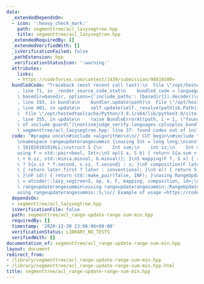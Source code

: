 ```yaml
---
data:
  _extendedDependsOn:
  - icon: ':heavy_check_mark:'
    path: segmenttree/acl_lazysegtree.hpp
    title: segmenttree/acl_lazysegtree.hpp
  _extendedRequiredBy: []
  _extendedVerifiedWith: []
  _isVerificationFailed: false
  _pathExtension: hpp
  _verificationStatusIcon: ':warning:'
  attributes:
    links:
    - https://codeforces.com/contest/1439/submission/98816580>
  bundledCode: "Traceback (most recent call last):\n  File \"/opt/hostedtoolcache/Python/3.9.1/x64/lib/python3.9/site-packages/onlinejudge_verify/documentation/build.py\"\
    , line 71, in _render_source_code_stat\n    bundled_code = language.bundle(stat.path,\
    \ basedir=basedir, options={'include_paths': [basedir]}).decode()\n  File \"/opt/hostedtoolcache/Python/3.9.1/x64/lib/python3.9/site-packages/onlinejudge_verify/languages/cplusplus.py\"\
    , line 193, in bundle\n    bundler.update(path)\n  File \"/opt/hostedtoolcache/Python/3.9.1/x64/lib/python3.9/site-packages/onlinejudge_verify/languages/cplusplus_bundle.py\"\
    , line 401, in update\n    self.update(self._resolve(pathlib.Path(included), included_from=path))\n\
    \  File \"/opt/hostedtoolcache/Python/3.9.1/x64/lib/python3.9/site-packages/onlinejudge_verify/languages/cplusplus_bundle.py\"\
    , line 355, in update\n    raise BundleErrorAt(path, i + 1, \"found codes out\
    \ of include guard\")\nonlinejudge_verify.languages.cplusplus_bundle.BundleErrorAt:\
    \ segmenttree/acl_lazysegtree.hpp: line 37: found codes out of include guard\n"
  code: "#pragma once\n#include <algorithm>\n\n// CUT begin\n#include \"acl_lazysegtree.hpp\"\
    \nnamespace rangeupdaterangesummin {\nusing Int = long long;\nconst Int INF =\
    \ 101010101010LL;\nstruct S {\n    Int sum;\n    int sz;\n    Int minval;\n};\n\
    using F = std::pair<bool, Int>;\nS op(S a, S b) { return S{a.sum + b.sum, a.sz\
    \ + b.sz, std::min(a.minval, b.minval)}; }\nS mapping(F f, S x) { return f.first\
    \ ? S{x.sz * f.second, x.sz, f.second} : x; }\nF composition(F later, F conventional)\
    \ { return later.first ? later : conventional; }\nS e() { return S{0, 0, INF};\
    \ }\nF id() { return std::make_pair(false, INF); }\nusing RangeUpdateRangeSumMin\
    \ = atcoder::lazy_segtree<S, op, e, F, mapping, composition, id>;\n}; // namespace\
    \ rangeupdaterangesummin\nusing rangeupdaterangesummin::RangeUpdateRangeSumMin;\n\
    using rangeupdaterangesummin::S;\n// Example of usage <https://codeforces.com/contest/1439/submission/98816580>\n"
  dependsOn:
  - segmenttree/acl_lazysegtree.hpp
  isVerificationFile: false
  path: segmenttree/acl_range-update-range-sum-min.hpp
  requiredBy: []
  timestamp: '2020-12-30 23:06:06+09:00'
  verificationStatus: LIBRARY_NO_TESTS
  verifiedWith: []
documentation_of: segmenttree/acl_range-update-range-sum-min.hpp
layout: document
redirect_from:
- /library/segmenttree/acl_range-update-range-sum-min.hpp
- /library/segmenttree/acl_range-update-range-sum-min.hpp.html
title: segmenttree/acl_range-update-range-sum-min.hpp
---
```

